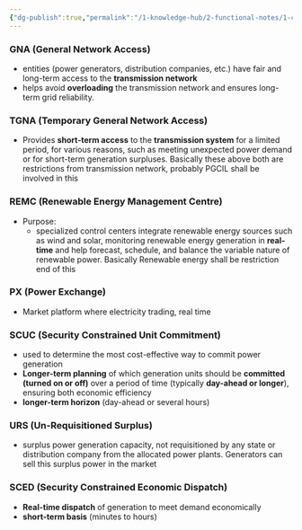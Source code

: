 ```yaml
---
{"dg-publish":true,"permalink":"/1-knowledge-hub/2-functional-notes/1-career-notes/2-general-technical-notes/1-power-plant-business-market/electricity-market/terms-used-while-giving-schedule-by-g-rid/","noteIcon":""}
---
```


### GNA (General Network Access)
- entities (power generators, distribution companies, etc.) have fair and long-term access to the **transmission network** 
- helps avoid **overloading** the transmission network and ensures long-term grid reliability.
### TGNA (Temporary General Network Access)
- Provides **short-term access** to the **transmission system** for a limited period, for various reasons, such as meeting unexpected power demand or for short-term generation surpluses.
Basically these above both are restrictions from transmission network, probably PGCIL shall be involved in this

### REMC (Renewable Energy Management Centre)
- Purpose: 
	- specialized control centers integrate renewable energy sources such as wind and solar, monitoring renewable energy generation in **real-time** and help forecast, schedule, and balance the variable nature of renewable power.
Basically Renewable energy shall be restriction end of this
### PX (Power Exchange)
- Market platform where electricity trading, real time
### SCUC (Security Constrained Unit Commitment)
- used to determine the most cost-effective way to commit power generation
- **Longer-term planning** of which generation units should be **committed (turned on or off)** over a period of time (typically **day-ahead or longer**), ensuring both economic efficiency
- **longer-term horizon** (day-ahead or several hours)
### URS (Un-Requisitioned Surplus)
- surplus power generation capacity, not requisitioned by any state or distribution company from the allocated power plants. Generators can sell this surplus power in the market
### SCED (Security Constrained Economic Dispatch)
- **Real-time dispatch** of generation to meet demand economically
- **short-term basis** (minutes to hours)

